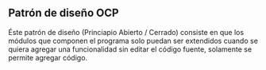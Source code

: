 ## Patrón de diseño OCP
Éste patrón de diseño (Princiapio Abierto / Cerrado) consiste en que los módulos que componen el programa solo puedan ser extendidos cuando se quiera agregar una funcionalidad sin editar el código fuente, solamente se permite agregar código.